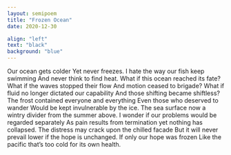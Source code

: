 ```yaml
---
layout: semipoem
title: "Frozen Ocean"
date: 2020-12-30

align: "left"
text: "black"
background: "blue"
---
```


Our ocean gets colder
Yet never freezes.
I hate the way our fish keep swimming
And never think to find heat.
What if this ocean reached its fate?
What if the waves stopped their flow
And motion ceased to brigade?
What if fluid no longer dictated our capability
And those shifting became shiftless?
The frost contained everyone and everything
Even those who deserved to wander
Would be kept invulnerable by the ice.
The sea surface now a wintry divider from the summer above.
I wonder if our problems would be regarded separately
As pain results from termination yet nothing has collapsed.
The distress may crack upon the chilled facade
But it will never prevail lower if the hope is unchanged.
If only our hope was frozen
Like the pacific that’s too cold for its own health.